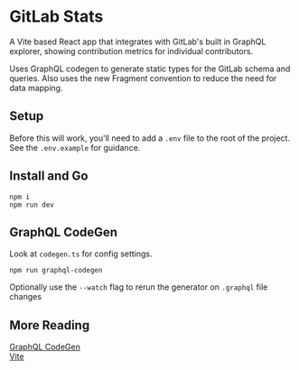 # GitLab Stats
A Vite based React app that integrates with GitLab's built in GraphQL explorer, showing contribution metrics for individual contributors.

Uses GraphQL codegen to generate static types for the GitLab schema and queries. Also uses the new Fragment convention to reduce the need for data mapping.

## Setup
Before this will work, you'll need to add a `.env` file to the root of the project. See the `.env.example` for guidance.

## Install and Go
```
npm i
npm run dev
```

## GraphQL CodeGen
Look at `codegen.ts` for config settings.
```
npm run graphql-codegen
```

Optionally use the `--watch` flag to rerun the generator on `.graphql` file changes

## More Reading
[GraphQL CodeGen](https://the-guild.dev/graphql/codegen)  
[Vite](https://vitejs.dev/)
